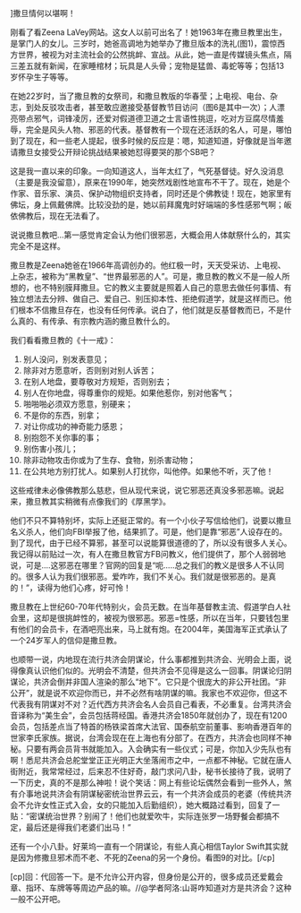 ]撒旦情何以堪啊！

刚看了看Zeena LaVey网站。这女人以前可出名了！她1963年在撒旦教里出生，是掌门人的女儿。三岁时，她爸高调地为她举办了撒旦版本的洗礼(图1)，震惊西方世界，被视为对主流社会的公然挑衅、宣战。从此，她一直是传媒镜头焦点，隔三差五就有新闻，在家睡棺材；玩具是人头骨；宠物是猛兽、毒蛇等等；包括13岁怀孕生子等等。

在她22岁时，当了撒旦教的女祭司，和撒旦教版的华春莹；上电视、电台、杂志，到处反驳攻击者，甚至敢应邀接受基督教节目访问（图6是其中一次）；人漂亮带点邪气，词锋凌厉，还爱对假道德卫道之士言语性挑逗，吃对方豆腐尽情羞辱，完全是风头人物、邪恶的代表。基督教有一个现在还活跃的名人，可是，哪怕到了现在，和一些老人提起，很多时候的反应是：嗯，知道知道，好像就是当年邀请撒旦女接受公开辩论挑战结果被她怼得要哭的那个SB吧？

这是我一直以来的印象。一向知道这人，当年太红了，气死基督徒。好久没消息（主要是我没留意），原来在1990年，她突然戏剧性地宣布不干了。现在，她是个作家、音乐家、演员、保护动物组织支持者，同时还是个佛教徒！现在，她家里有佛坛，身上佩戴佛牌。比较没劲的是，她以前拜魔鬼时好端端的多性感邪气啊；皈依佛教后，现在无法看了。

说说撒旦教吧…第一感觉肯定会认为他们很邪恶，大概会用人体献祭什么的，其实完全不是这样。

撒旦教是Zeena她爸在1966年高调创办的。他红极一时，天天受采访、上电视、上杂志，被称为“黑教皇”、“世界最邪恶的人”。可是，撒旦教的教义不是一般人所想的，也不特别膜拜撒旦。它的教义主要就是照着人自己的意思去做任何事情、有独立想法去分辨、做自己、爱自己、别压抑本性、拒绝假道学，就是这样而已。他们根本不信撒旦存在，也没有任何传承。说白了，他们就是反基督教而已，不是什么真的、有传承、有宗教内涵的撒旦教什么的。

我们看看撒旦教的《十一戒》：

1. 别人没问，别发表意见；
2. 除非对方愿意听，否则别对别人诉苦；
3. 在别人地盘，要尊敬对方规矩，否则别去；
4. 别人在你地盘，得尊重你的规矩。如果他惹你，别对他客气；
5. 啪啪啪必须双方愿意，别硬来；
6. 不是你的东西，别拿；
7. 对让你成功的神奇能力感恩；
8. 别抱怨不关你事的事；
9. 别伤害小孩儿；
10. 除非动物攻击你或为了生存、食物，别杀害动物；
11. 在公共地方别打扰人。如果别人打扰你，叫他停。如果他不听，灭了他！ 

这些戒律未必像佛教那么慈悲，但从现代来说，说它邪恶还真没多邪恶嘛。说起来，撒旦教其实稍微有点像我们的《厚黑学》。

他们不只不算特别坏，实际上还挺正常的。有一个小伙子写信给他们，说要以撒旦名义杀人，他们向FBI举报了他，结果抓了。可是，他们是靠“邪恶”人设存在的。到了现代，由于已经不算邪，甚至可以说能算很道德的了，所以没有很多人关心。我记得以前贴过一次，有人在撒旦教官方FB问教义，他们提供了，那个人弱弱地说，可是....这邪恶在哪里？官网的回复是“呃.....总之我们的教义是很多人不认同的。很多人认为我们很邪恶。爱咋咋，我们不关心。我们就是很邪恶的。是真的！”，读得为他们心疼，好可怜！

撒旦教在上世纪60-70年代特别火，会员无数。在当年基督教主流、假道学白人社会里，这却是很挑衅性的，被视为很邪恶。邪恶=性感，所以在当年，只要钱包里有他们的会员卡，在酒吧亮出来，马上就有炮。在2004年，美国海军正式承认了一个24岁军人的信仰是撒旦教。

也顺带一说，内地现在流行共济会阴谋论，什么事都推到共济会、光明会上面，说得像真认识他们似的。光明会不清楚，但共济会不见得是这么一回事。阴谋论归阴谋论，共济会倒并非国人渲染的那么“地下”。它只是个很庞大的非公开社团。“非公开”，就是说不欢迎你而已，并不必然有啥阴谋的嘛。我家也不欢迎你，但这不代表我有阴谋对不对？近代西方共济会名人会员自己看表，不必重复。台湾共济会音译称为“美生会”，会员包括蒋经国。香港共济会1850年就创办了，现在有1200会员，包括差点当了特首的杨铁梁首席大法官、国泰航空前董事、影响香港百年的世家李氏家族。据说，台湾会现在在上海也有分部了。在西方，共济会也同样不神秘。只要有两会员背书就能加入。入会确实有一些仪式；可是，你加入少先队也有啊！悉尼共济会总舵堂堂正正光明正大坐落闹市之中，一点都不神秘。它就在唐人街附近，我常常经过，后来忍不住好奇，敲门求问八卦，秘书长接待了我，说明了一下历史，真的不是那么神啦！说个笑话：网上有些论坛偶然会看到一些外人，煞有介事地说共济会有阴谋秘密统治世界云云，有一个共济会成员的老婆（传统共济会不允许女性正式入会，女的只能加入后勤组织），她大概路过看到，回复了一贴：“密谋统治世界？别闹了！他们也就爱吹牛，实际连张罗一场野餐会都搞不定，最后还是得我们老婆们出马！”

还有一个小八卦。好莱坞一直有一个阴谋论，有些人真心相信Taylor Swift其实就是因为修撒旦邪术而不老、不死的Zeena的另一个身份。看图9的对比。[/cp]


[cp]回：代回答一下。是不允许公开内容，但身份是公开的，很多成员还爱戴会章、指环、车牌等等周边产品的嘛。//@学者阿洛:山哥咋知道对方是共济会？这种一般不公开吧。
